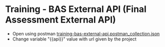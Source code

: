 # Training - BAS External API (Final Assessment External API)

- Open using postman [training-bas-external-api.postman_collection.json](training-bas-external-api.postman_collection.json)
- Change variable "{{api}}" value with url given by the project 
